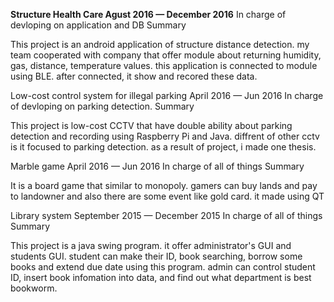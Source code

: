 <b>Structure Health Care Agust 2016 — December 2016</b>
In charge of devloping on application and DB
Summary

This project is an android application of structure distance detection. my team cooperated with company that offer module about returning humidity, gas, distance, temperature values. this application is connected to module using BLE. after connected, it show and recored these data.


Low-cost control system for illegal parking April 2016 — Jun 2016
In charge of devloping on parking detection.
Summary

This project is low-cost CCTV that have double ability about parking detection and recording using Raspberry Pi and Java. diffrent of other cctv is it focused to parking detection. as a result of project, i made one thesis.


Marble game April 2016 — Jun 2016
In charge of all of things
Summary

It is a board game that similar to monopoly. gamers can buy lands and pay to landowner and also there are some event like gold card. it made using QT


Library system September 2015 — December 2015
In charge of all of things
Summary

This project is a java swing program. it offer administrator's GUI and students GUI. student can make their ID, book searching, borrow some books and extend due date using this program. admin can control student ID, insert book infomation into data, and find out what department is best bookworm.
